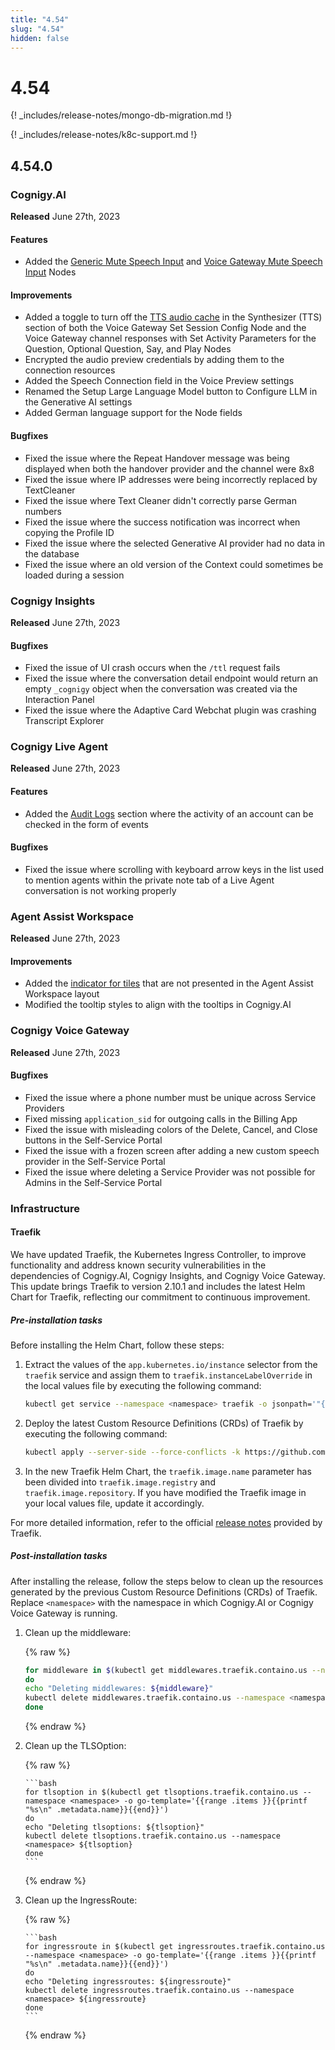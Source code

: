 ```yaml
---
title: "4.54"
slug: "4.54"
hidden: false
---
```


# 4.54

{! _includes/release-notes/mongo-db-migration.md !}

{! _includes/release-notes/k8c-support.md !}

## 4.54.0

### Cognigy.AI

**Released** June 27th, 2023

#### Features

- Added the [Generic Mute Speech Input](../ai/flow-nodes/generic-voice-nodes/mute-speech-input.md) and [Voice Gateway Mute Speech Input](../ai/flow-nodes/vg/mute-speech-input.md) Nodes

#### Improvements

- Added a toggle to turn off the [TTS audio cache](../ai/flow-nodes/vg/parameter-details.md#synthesizer---text-to-speech) in the Synthesizer (TTS) section of both the Voice Gateway Set Session Config Node and the Voice Gateway channel responses with Set Activity Parameters for the Question, Optional Question, Say, and Play Nodes
- Encrypted the audio preview credentials by adding them to the connection resources
- Added the Speech Connection field in the Voice Preview settings
- Renamed the Setup Large Language Model button to Configure LLM in the Generative AI settings
- Added German language support for the Node fields

#### Bugfixes

- Fixed the issue where the Repeat Handover message was being displayed when both the handover provider and the channel were 8x8
- Fixed the issue where IP addresses were being incorrectly replaced by TextCleaner
- Fixed the issue where Text Cleaner didn't correctly parse German numbers
- Fixed the issue where the success notification was incorrect when copying the Profile ID
- Fixed the issue where the selected Generative AI provider had no data in the database
- Fixed the issue where an old version of the Context could sometimes be loaded during a session

### Cognigy Insights

**Released** June 27th, 2023

#### Bugfixes

- Fixed the issue of UI crash occurs when the `/ttl` request fails
- Fixed the issue where the conversation detail endpoint would return an empty `_cognigy` object when the conversation was created via the Interaction Panel
- Fixed the issue where the Adaptive Card Webchat plugin was crashing Transcript Explorer

### Cognigy Live Agent

**Released** June 27th, 2023

#### Features

- Added the [Audit Logs](../live-agent/audit-logs.md) section where the activity of an account can be checked in the form of events

#### Bugfixes

- Fixed the issue where scrolling with keyboard arrow keys in the list used to mention agents within the private note tab of a Live Agent conversation is not working properly

### Agent Assist Workspace

**Released** June 27th, 2023

#### Improvements

- Added the [indicator for tiles](../agent-assist/configuration.md#tile-id) that are not presented in the Agent Assist Workspace layout
- Modified the tooltip styles to align with the tooltips in Cognigy.AI

### Cognigy Voice Gateway

**Released** June 27th, 2023

#### Bugfixes

- Fixed the issue where a phone number must be unique across Service Providers
- Fixed missing `application_sid` for outgoing calls in the Billing App
- Fixed the issue with misleading colors of the Delete, Cancel, and Close buttons in the Self-Service Portal
- Fixed the issue with a frozen screen after adding a new custom speech provider in the Self-Service Portal
- Fixed the issue where deleting a Service Provider was not possible for Admins in the Self-Service Portal

### Infrastructure

#### Traefik

We have updated Traefik, the Kubernetes Ingress Controller,
to improve functionality and address known security vulnerabilities in the dependencies of Cognigy.AI,
Cognigy Insights, and Cognigy Voice Gateway.
This update brings Traefik to version 2.10.1 and includes the latest Helm Chart for Traefik,
reflecting our commitment to continuous improvement.

##### Pre-installation tasks

Before installing the Helm Chart, follow these steps:

1. Extract the values of the `app.kubernetes.io/instance` selector from the `traefik` service and assign them to `traefik.instanceLabelOverride` in the local values file by executing the following command:
   ```bash
   kubectl get service --namespace <namespace> traefik -o jsonpath='"{.spec.selector.app\.kubernetes\.io\/instance}"{"\n"}'
   ```
2. Deploy the latest Custom Resource Definitions (CRDs) of Traefik by executing the following command:
   ```bash
   kubectl apply --server-side --force-conflicts -k https://github.com/traefik/traefik-helm-chart/traefik/crds/
   ```
3. In the new Traefik Helm Chart, the `traefik.image.name` parameter has been divided into `traefik.image.registry` and `traefik.image.repository`. If you have modified the Traefik image in your local values file, update it accordingly.

For more detailed information, refer to the official [release notes](https://github.com/traefik/traefik-helm-chart/releases) provided by Traefik.

##### Post-installation tasks

After installing the release,
follow the steps below to clean up the resources generated by the previous Custom Resource Definitions
(CRDs) of Traefik.
Replace `<namespace>` with the namespace in which Cognigy.AI or Cognigy Voice Gateway is running.

1. Clean up the middleware:

   {% raw %}

    ```bash
    for middleware in $(kubectl get middlewares.traefik.containo.us --namespace <namespace> -o go-template='{{range .items }}{{if eq .apiVersion "traefik.containo.us/v1alpha1"}}{{printf "%s\n" .metadata.name}}{{end}}{{end}}')
    do
    echo "Deleting middlewares: ${middleware}"
    kubectl delete middlewares.traefik.containo.us --namespace <namespace> ${middleware}
    done
    ```

   {% endraw %}

2. Clean up the TLSOption:

      {% raw %}

       ```bash
       for tlsoption in $(kubectl get tlsoptions.traefik.containo.us --namespace <namespace> -o go-template='{{range .items }}{{printf "%s\n" .metadata.name}}{{end}}')
       do
       echo "Deleting tlsoptions: ${tlsoption}"
       kubectl delete tlsoptions.traefik.containo.us --namespace <namespace> ${tlsoption}
       done
       ```
      {% endraw %}

3. Clean up the IngressRoute:

      {% raw %}

       ```bash
       for ingressroute in $(kubectl get ingressroutes.traefik.containo.us --namespace <namespace> -o go-template='{{range .items }}{{printf "%s\n" .metadata.name}}{{end}}')
       do
       echo "Deleting ingressroutes: ${ingressroute}"
       kubectl delete ingressroutes.traefik.containo.us --namespace <namespace> ${ingressroute}
       done
       ```
      {% endraw %}

